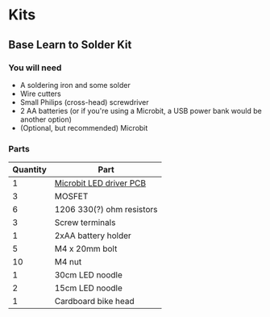 # Kits

## Base Learn to Solder Kit

### You will need

* A soldering iron and some solder
* Wire cutters
* Small Philips (cross-head) screwdriver
* 2 AA batteries (or if you're using a Microbit, a USB power bank would be another option)
* (Optional, but recommended) Microbit

### Parts

| Quantity | Part |
|----------|------|
| 1  | [Microbit LED driver PCB](Microbit-LED-Driver) |
| 3  | MOSFET |
| 6  | 1206 330(?) ohm resistors |
| 3  | Screw terminals |
| 1  | 2xAA battery holder
| 5  | M4 x 20mm bolt |
| 10 | M4 nut |
| 1  | 30cm LED noodle |
| 2  | 15cm LED noodle |
| 1  | Cardboard bike head |

